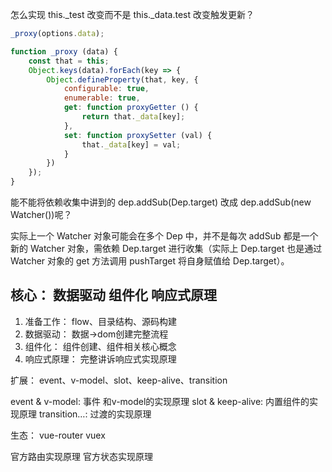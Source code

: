 怎么实现 this._test 改变而不是 this._data.test 改变触发更新？

```js
_proxy(options.data);

function _proxy (data) {
    const that = this;
    Object.keys(data).forEach(key => {
        Object.defineProperty(that, key, {
            configurable: true,
            enumerable: true,
            get: function proxyGetter () {
                return that._data[key];
            },
            set: function proxySetter (val) {
                that._data[key] = val;
            }
        })
    });
}


```

能不能将依赖收集中讲到的 dep.addSub(Dep.target) 改成 dep.addSub(new Watcher())呢？

实际上一个 Watcher 对象可能会在多个 Dep 中，并不是每次 addSub 都是一个新的 Watcher 对象，需依赖 Dep.target 进行收集（实际上 Dep.target 也是通过 Watcher 对象的 get 方法调用 pushTarget 将自身赋值给 Dep.target）。

## 核心：  数据驱动  组件化  响应式原理  

1. 准备工作： flow、目录结构、源码构建
2. 数据驱动： 数据->dom创建完整流程
3. 组件化： 组件创建、组件相关核心概念
4. 响应式原理： 完整讲诉响应式实现原理

扩展： event、v-model、slot、keep-alive、transition

event & v-model: 事件 和v-model的实现原理
slot & keep-alive: 内置组件的实现原理
transition…: 过渡的实现原理

生态： vue-router vuex

官方路由实现原理
官方状态实现原理
